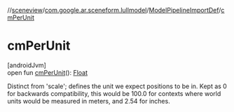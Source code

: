 //[sceneview](../../../index.md)/[com.google.ar.sceneform.lullmodel](../index.md)/[ModelPipelineImportDef](index.md)/[cmPerUnit](cm-per-unit.md)

# cmPerUnit

[androidJvm]\
open fun [cmPerUnit](cm-per-unit.md)(): [Float](https://kotlinlang.org/api/latest/jvm/stdlib/kotlin/-float/index.html)

Distinct from 'scale'; defines the unit we expect positions to be in. Kept as 0 for backwards compatibility, this would be 100.0 for contexts where world units would be measured in meters, and 2.54 for inches.
